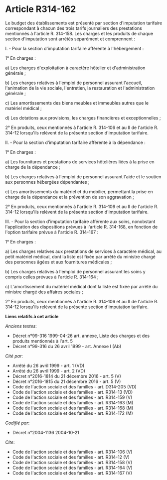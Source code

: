 # Article R314-162

Le budget des établissements est présenté par section d'imputation tarifaire correspondant à chacun des trois tarifs
journaliers des prestations mentionnés à l'article R. 314-158. Les charges et les produits de chaque section d'imputation
sont arrêtés séparément et comprennent :

I. - Pour la section d'imputation tarifaire afférente à l'hébergement :

1° En charges :

a) Les charges d'exploitation à caractère hôtelier et d'administration générale ;

b) Les charges relatives à l'emploi de personnel assurant l'accueil, l'animation de la vie sociale, l'entretien, la
restauration et l'administration générale ;

c) Les amortissements des biens meubles et immeubles autres que le matériel médical ;

d) Les dotations aux provisions, les charges financières et exceptionnelles ;

2° En produits, ceux mentionnés à l'article R. 314-106 et au II de l'article R. 314-12 lorsqu'ils relèvent de la présente
section d'imputation tarifaire.

II. - Pour la section d'imputation tarifaire afférente à la dépendance :

1° En charges :

a) Les fournitures et prestations de services hôtelières liées à la prise en charge de la dépendance ;

b) Les charges relatives à l'emploi de personnel assurant l'aide et le soutien aux personnes hébergées dépendantes ;

c) Les amortissements du matériel et du mobilier, permettant la prise en charge de la dépendance et la prévention de son
aggravation ;

2° En produits, ceux mentionnés à l'article R. 314-106 et au II de l'article R. 314-12 lorsqu'ils relèvent de la présente
section d'imputation tarifaire.

III. - Pour la section d'imputation tarifaire afférente aux soins, nonobstant l'application des dispositions prévues à
l'article R. 314-168, en fonction de l'option tarifaire prévue à l'article R. 314-167 :

1° En charges :

a) Les charges relatives aux prestations de services à caractère médical, au petit matériel médical, dont la liste est fixée
par arrêté du ministre chargé des personnes âgées et aux fournitures médicales ;

b) Les charges relatives à l'emploi de personnel assurant les soins y compris celles prévues à l'article R. 314-164 ;

c) L'amortissement du matériel médical dont la liste est fixée par arrêté du ministre chargé des affaires sociales ;

2° En produits, ceux mentionnés à l'article R. 314-106 et au II de l'article R. 314-12 lorsqu'ils relèvent de la présente
section d'imputation tarifaire.

**Liens relatifs à cet article**

_Anciens textes_:

  - Décret n°99-316 1999-04-26 art. annexe, Liste des charges et des produits mentionnés à l'art. 5
  - Décret n°99-316 du 26 avril 1999 - art. Annexe I (Ab)

_Cité par_:

  - Arrêté du 26 avril 1999 - art. 1 (VD)
  - Arrêté du 26 avril 1999 - art. 2 (VD)
  - Décret n°2016-1814 du 21 décembre 2016 - art. 5 (V)
  - Décret n°2016-1815 du 21 décembre 2016 - art. 5 (V)
  - Code de l'action sociale et des familles - art. D314-205 (VD)
  - Code de l'action sociale et des familles - art. R314-13 (VD)
  - Code de l'action sociale et des familles - art. R314-159 (V)
  - Code de l'action sociale et des familles - art. R314-163 (M)
  - Code de l'action sociale et des familles - art. R314-168 (M)
  - Code de l'action sociale et des familles - art. R314-172 (M)

_Codifié par_:

  - Décret n°2004-1136 2004-10-21

_Cite_:

  - Code de l'action sociale et des familles - art. R314-106 (V)
  - Code de l'action sociale et des familles - art. R314-12 (V)
  - Code de l'action sociale et des familles - art. R314-158 (V)
  - Code de l'action sociale et des familles - art. R314-164 (V)
  - Code de l'action sociale et des familles - art. R314-167 (V)
